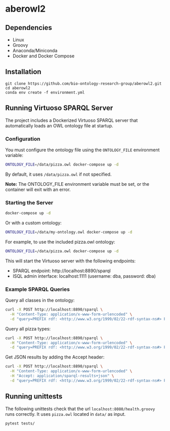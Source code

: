 # aberowl2

## Dependencies

  - Linux
  - Groovy
  - Anaconda/Miniconda
  - Docker and Docker Compose
  
## Installation

```
git clone https://github.com/bio-ontology-research-group/aberowl2.git
cd aberowl2 
conda env create -f environment.yml
```

## Running Virtuoso SPARQL Server

The project includes a Dockerized Virtuoso SPARQL server that automatically loads an OWL ontology file at startup.

### Configuration

You must configure the ontology file using the `ONTOLOGY_FILE` environment variable:

```bash
ONTOLOGY_FILE=/data/pizza.owl docker-compose up -d
```

By default, it uses `/data/pizza.owl` if not specified.

**Note:** The ONTOLOGY_FILE environment variable must be set, or the container will exit with an error.

### Starting the Server

```bash
docker-compose up -d
```

Or with a custom ontology:

```bash
ONTOLOGY_FILE=/data/my-ontology.owl docker-compose up -d
```

For example, to use the included pizza.owl ontology:

```bash
ONTOLOGY_FILE=/data/pizza.owl docker-compose up -d
```

This will start the Virtuoso server with the following endpoints:
- SPARQL endpoint: http://localhost:8890/sparql
- ISQL admin interface: localhost:1111 (username: dba, password: dba)

### Example SPARQL Queries

Query all classes in the ontology:

```bash
curl -X POST http://localhost:8890/sparql \
  -H "Content-Type: application/x-www-form-urlencoded" \
  -d "query=PREFIX rdf: <http://www.w3.org/1999/02/22-rdf-syntax-ns#> PREFIX owl: <http://www.w3.org/2002/07/owl#> SELECT ?class WHERE { ?class rdf:type owl:Class } LIMIT 100"
```

Query all pizza types:

```bash
curl -X POST http://localhost:8890/sparql \
  -H "Content-Type: application/x-www-form-urlencoded" \
  -d "query=PREFIX rdf: <http://www.w3.org/1999/02/22-rdf-syntax-ns#> PREFIX rdfs: <http://www.w3.org/2000/01/rdf-schema#> PREFIX pizza: <http://www.co-ode.org/ontologies/pizza/pizza.owl#> SELECT ?pizza ?label WHERE { ?pizza rdfs:subClassOf pizza:NamedPizza . OPTIONAL { ?pizza rdfs:label ?label . FILTER(LANG(?label) = 'en') } } LIMIT 100"
```

Get JSON results by adding the Accept header:

```bash
curl -X POST http://localhost:8890/sparql \
  -H "Content-Type: application/x-www-form-urlencoded" \
  -H "Accept: application/sparql-results+json" \
  -d "query=PREFIX rdf: <http://www.w3.org/1999/02/22-rdf-syntax-ns#> PREFIX owl: <http://www.w3.org/2002/07/owl#> SELECT ?class WHERE { ?class rdf:type owl:Class } LIMIT 100"
```

## Running unittests

The following unittests check that the url `localhost:8080/health.groovy` runs correctly. It uses `pizza.owl` located in `data/` as input.

```
pytest tests/
```
